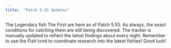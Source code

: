 ```yaml
---
title:  "Patch 5.55 Updates"
---
```


The Legendary fish The First are here as of Patch 5.55. As always, the exact conditions for catching them are still being discovered.
The tracker is manually updated to reflect the latest findings about every night.
Remember to use the Fish'cord to coordinate research into the latest fishies! Good luck!